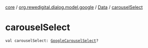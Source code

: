 [core](../../index.md) / [org.rewedigital.dialog.model.google](../index.md) / [Data](index.md) / [carouselSelect](./carousel-select.md)

# carouselSelect

`val carouselSelect: `[`GoogleCarouselSelect`](../-google-carousel-select/index.md)`?`